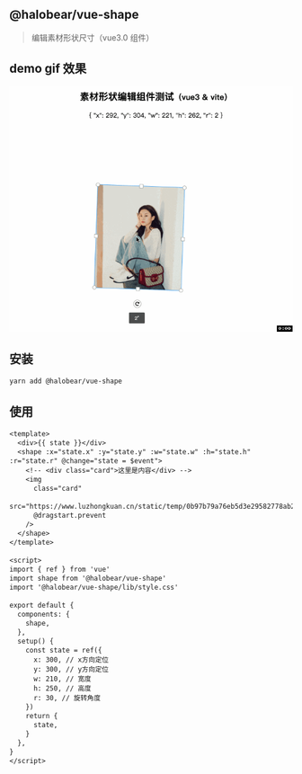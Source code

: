 ## @halobear/vue-shape

> 编辑素材形状尺寸（vue3.0 组件）

## demo gif 效果

![demo gif 效果](https://github.com/halobear/npm-packages/raw/dev/packages/vue-shape/preview.gif)

## 安装

```bash
yarn add @halobear/vue-shape
```

## 使用

```vue
<template>
  <div>{{ state }}</div>
  <shape :x="state.x" :y="state.y" :w="state.w" :h="state.h" :r="state.r" @change="state = $event">
    <!-- <div class="card">这里是内容</div> -->
    <img
      class="card"
      src="https://www.luzhongkuan.cn/static/temp/0b97b79a76eb5d3e29582778ab2ea0bc.jpeg"
      @dragstart.prevent
    />
  </shape>
</template>

<script>
import { ref } from 'vue'
import shape from '@halobear/vue-shape'
import '@halobear/vue-shape/lib/style.css'

export default {
  components: {
    shape,
  },
  setup() {
    const state = ref({
      x: 300, // x方向定位
      y: 300, // y方向定位
      w: 210, // 宽度
      h: 250, // 高度
      r: 30, // 旋转角度
    })
    return {
      state,
    }
  },
}
</script>
```
